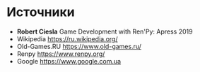 # Источники

* **Robert Ciesla** Game Development with Ren'Py: Apress 2019
* Wikipedia https://ru.wikipedia.org/
* Old-Games.RU https://www.old-games.ru/
* Renpy https://www.renpy.org/
* Google https://www.google.com.ua
